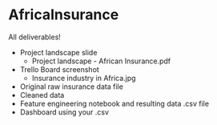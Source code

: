 # AfricaInsurance
All deliverables! <br>
 * Project landscape slide
    * Project landscape - African Insurance.pdf 
 * Trello Board screenshot
    * Insurance industry in Africa.jpg
 * Original raw insurance data file 
 * Cleaned data 
 * Feature engineering notebook and resulting data .csv file 
 * Dashboard using your .csv 
